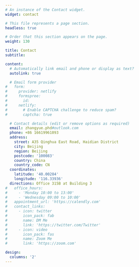 ```yaml
---
# An instance of the Contact widget.
widget: contact

# This file represents a page section.
headless: true

# Order that this section appears on the page.
weight: 130

title: Contact
subtitle:

content:
  # Automatically link email and phone or display as text?
  autolink: true

  # Email form provider
#   form:
#     provider: netlify
#     formspree:
#       id:
#     netlify:
#       # Enable CAPTCHA challenge to reduce spam?
#       captcha: true

  # Contact details (edit or remove options as required)
  email: zhangyue.phd#outlook.com
  phone: +86 16619961093
  address:
    street: A35 Qinghua East Road, Haidian District
    city: Beijing
    region: Beijing
    postcode: '100083'
    country: China
    country_code: CN
  coordinates:
    latitude: '40.00284'
    longitude: '116.33936'
  directions: Office 315B at Building 3
#   office_hours:
#     - 'Monday 10:00 to 13:00'
#     - 'Wednesday 09:00 to 10:00'
#   appointment_url: 'https://calendly.com'
#   contact_links:
#     - icon: twitter
#       icon_pack: fab
#       name: DM Me
#       link: 'https://twitter.com/Twitter'
#     - icon: video
#       icon_pack: fas
#       name: Zoom Me
#       link: 'https://zoom.com'

design:
  columns: '2'
---
```

